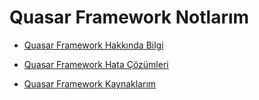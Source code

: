 # Quasar Framework Notlarım

- [Quasar Framework Hakkında Bilgi](https://github.com/kaankaltakkiran/Linux_notlarim/blob/main/vue.js_notlarim/notlarim/ayrintili_quasar_notlarim/quasar_framework.md)

- [Quasar Framework Hata Çözümleri](https://github.com/kaankaltakkiran/Linux_notlarim/blob/main/vue.js_notlarim/notlarim/ayrintili_quasar_notlarim/quasar_hata_cozumlerim.md)

- [Quasar Framework Kaynaklarım](https://github.com/kaankaltakkiran/Linux_notlarim/blob/main/vue.js_notlarim/notlarim/ayrintili_quasar_notlarim/quasar_kaynaklarim.md)
